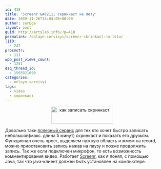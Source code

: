 ```yaml
---
id: 418
title: 'Screenr &#8211; скринкаст на лету'
date: 2009-11-26T14:04:05+00:00
author: serEga
layout: post
guid: http://artslab.info/?p=418
permalink: /onlayn-servisyi/screenr-skrinkast-na-letu/
ljID:
  - 247
prosmotr:
  - 111
wpb_post_views_count:
  - 1251
dsq_thread_id:
  - 1565021690
categories:
  - onlayn-servisyi
tags:
  - video
  - скринкаст
---
```

<p style="text-align: center;">
  <a href="http://artslab.info"><img class="aligncenter" src="http://img195.imageshack.us/img195/6025/screenrlogosmall.png" alt="как записать скринкаст" width="203" height="55" /></a>
</p>

Довольно таки <a href="http://screenr.com/" target="_blank">полезный сервис</a> для тех кто хочет быстро записать небольшой(макс. длина 5 минут) скринкаст и показать его друзьям. Функционал очень прост, выделяем нужную область и жмем на record, можно приостановить запись нажав на паузу и позже продолжить запись. Так же если подключен микрофон, то есть возможность комментирования видео. Работает <a href="http://screenr.com/" target="_blank">Screenr</a>, как я понял, с помощью Java, так что java-клиент должен быть установлен на компьютере.